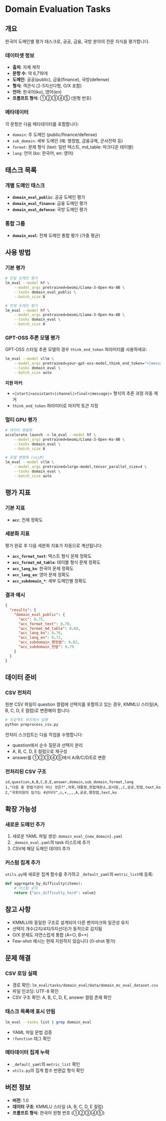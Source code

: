 # Domain Evaluation Tasks

## 개요

한국어 도메인별 평가 태스크로, 공공, 금융, 국방 분야의 전문 지식을 평가합니다.

### 데이터셋 정보

- **출처**: 자체 제작
- **문항 수**: 약 6,719개
- **도메인**: 공공(public), 금융(finance), 국방(defense)
- **형식**: 객관식 (2-5지선다형, O/X 포함)
- **언어**: 한국어(ko), 영어(en)
- **프롬프트 형식**: ①②③④⑤ (원형 번호)

### 메타데이터

각 문항은 다음 메타데이터를 포함합니다:
- `domain`: 주 도메인 (public/finance/defense)
- `sub_domain`: 세부 도메인 (예: 행정법, 금융규제, 군사전략 등)
- `format`: 문제 형식 (text: 일반 텍스트, md_table: 마크다운 테이블)
- `lang`: 언어 (ko: 한국어, en: 영어)

## 태스크 목록

### 개별 도메인 태스크

- **`domain_eval_public`**: 공공 도메인 평가
- **`domain_eval_finance`**: 금융 도메인 평가
- **`domain_eval_defense`**: 국방 도메인 평가

### 통합 그룹

- **`domain_eval`**: 전체 도메인 통합 평가 (가중 평균)

## 사용 방법

### 기본 평가

```bash
# 단일 도메인 평가
lm_eval --model hf \
    --model_args pretrained=beomi/Llama-3-Open-Ko-8B \
    --tasks domain_eval_public \
    --batch_size 8

# 전체 도메인 평가
lm_eval --model hf \
    --model_args pretrained=beomi/Llama-3-Open-Ko-8B \
    --tasks domain_eval \
    --batch_size 8
```

### GPT-OSS 추론 모델 평가

GPT-OSS 스타일 추론 모델의 경우 `think_end_token` 파라미터를 사용하세요:

```bash
lm_eval --model vllm \
    --model_args pretrained=your-gpt-oss-model,think_end_token="<|message|>",tensor_parallel_size=2 \
    --tasks domain_eval \
    --batch_size auto
```

**지원 마커**:
- `<|start|>assistant<|channel|>final<|message|>` 형식의 추론 과정 자동 제거
- `think_end_token` 파라미터로 마지막 토큰 지정

### 멀티 GPU 평가

```bash
# 데이터 병렬화
accelerate launch -m lm_eval --model hf \
    --model_args pretrained=beomi/Llama-3-Open-Ko-8B \
    --tasks domain_eval \
    --batch_size 8

# 모델 병렬화 (vLLM)
lm_eval --model vllm \
    --model_args pretrained=large-model,tensor_parallel_size=4 \
    --tasks domain_eval \
    --batch_size auto
```

## 평가 지표

### 기본 지표

- **`acc`**: 전체 정확도

### 세분화 지표

평가 완료 후 다음 세분화 지표가 자동으로 계산됩니다:

- **`acc_format_text`**: 텍스트 형식 문제 정확도
- **`acc_format_md_table`**: 테이블 형식 문제 정확도
- **`acc_lang_ko`**: 한국어 문제 정확도
- **`acc_lang_en`**: 영어 문제 정확도
- **`acc_subdomain_*`**: 세부 도메인별 정확도

### 결과 예시

```json
{
  "results": {
    "domain_eval_public": {
      "acc": 0.75,
      "acc_format_text": 0.78,
      "acc_format_md_table": 0.68,
      "acc_lang_ko": 0.76,
      "acc_lang_en": 0.72,
      "acc_subdomain_행정법": 0.82,
      "acc_subdomain_헌법": 0.79
    }
  }
}
```

## 데이터 준비

### CSV 전처리

원본 CSV 파일이 question 컬럼에 선택지를 포함하고 있는 경우, KMMLU 스타일(A, B, C, D, E 컬럼)로 변환해야 합니다:

```bash
# 프로젝트 루트에서 실행
python preprocess_csv.py
```

전처리 스크립트는 다음 작업을 수행합니다:
- question에서 순수 질문과 선택지 분리
- A, B, C, D, E 컬럼으로 재구성
- answer를 ①②③④⑤에서 A/B/C/D/E로 변환

### 전처리된 CSV 구조

```csv
id,question,A,B,C,D,E,answer,domain,sub_domain,format,lang
1,"다음 중 헌법기관이 아닌 것은?",국회,대통령,헌법재판소,감사원,,C,공공,헌법,text,ko
2,"국회의원의 임기는 4년이다",○,×,,,,A,공공,행정법,text,ko
```

## 확장 가능성

### 새로운 도메인 추가

1. 새로운 YAML 파일 생성: `domain_eval_{new_domain}.yaml`
2. `_domain_eval.yaml`의 task 리스트에 추가
3. CSV에 해당 도메인 데이터 추가

### 커스텀 집계 추가

`utils.py`에 새로운 집계 함수를 추가하고 `_default_yaml`의 `metric_list`에 등록:

```python
def aggregate_by_difficulty(items):
    # 커스텀 로직
    return {"acc_difficulty_hard": value}
```

## 참고 사항

- KMMLU와 동일한 구조로 설계되어 다른 벤치마크와 일관성 유지
- 선택지 개수(2지/4지/5지선다)가 동적으로 감지됨
- O/X 문제도 자연스럽게 통합 (A=○, B=×)
- Few-shot 예시는 현재 지원하지 않습니다 (0-shot 평가)

## 문제 해결

### CSV 로딩 실패
- 경로 확인: `lm_eval/tasks/domain_eval/data/domain_mc_eval_dataset.csv`
- 파일 인코딩: UTF-8 확인
- CSV 구조 확인: A, B, C, D, E, answer 컬럼 존재 확인

### 태스크 목록에 표시 안됨
```bash
lm_eval --tasks list | grep domain_eval
```
- YAML 파일 문법 검증
- `!function` 태그 확인

### 메타데이터 집계 누락
- `_default_yaml`의 `metric_list` 확인
- `utils.py`의 집계 함수 반환값 형식 확인

## 버전 정보

- **버전**: 1.0
- **데이터 구조**: KMMLU 스타일 (A, B, C, D, E 컬럼)
- **프롬프트 형식**: 한국어 원형 번호 (①②③④⑤)
